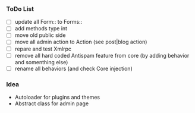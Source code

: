 ### ToDo List

- [ ] update all Form:: to Forms::
- [ ] add methods type int
- [ ] move old public side
- [ ] move all admin action to Action (see post|blog action)
- [ ] repare and test Xmlrpc
- [ ] remove all hard coded Antispam feature from core (by adding behavior and somenthing else)
- [ ] rename all behaviors (and check Core injection)

### Idea

- Autoloader for plugins and themes
- Abstract class for admin page

